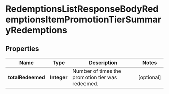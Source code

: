 

# RedemptionsListResponseBodyRedemptionsItemPromotionTierSummaryRedemptions


## Properties

| Name | Type | Description | Notes |
|------------ | ------------- | ------------- | -------------|
|**totalRedeemed** | **Integer** | Number of times the promotion tier was redeemed. |  [optional] |



